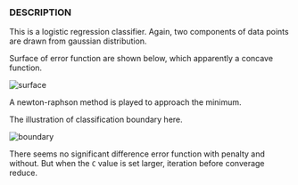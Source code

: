 ### DESCRIPTION

This is a logistic regression classifier. Again, two components of data points are drawn from gaussian distribution.

Surface of error function are shown below, which apparently a concave function.

![surface](https://raw.github.com/Oneplus/anothermlkid/master/logres/image/error_function_surface_without_regularization.png)

A newton-raphson method is played to approach the minimum.

The illustration of classification boundary here.

![boundary](https://raw.github.com/Oneplus/anothermlkid/master/logres/image/demo_without_regularization.png)

There seems no significant difference error function with penalty and without. But when the `C` value is set larger, iteration before converage reduce.
